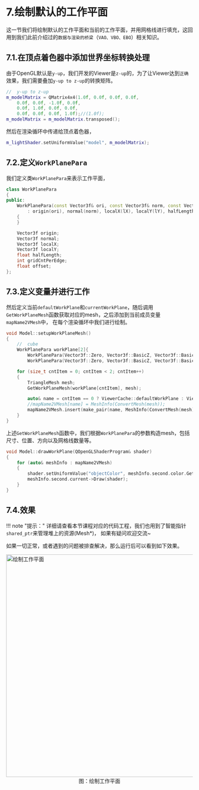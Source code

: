 # 7.绘制默认的工作平面
这一节我们将绘制默认的工作平面和当前的工作平面，并用网格线进行填充，这回用到我们此前介绍过的`数据与渲染的桥梁`（`VAO、VBO、EBO`）相关知识。

## 7.1.在顶点着色器中添加世界坐标转换处理
由于OpenGL默认是`y-up`，我们开发的Viewer是`z-up`的，为了让Viewer达到`正确`效果，我们需要叠加`y-up to z-up`的转换矩阵。

```c++
//  y-up to z-up
m_modelMatrix = QMatrix4x4(1.0f, 0.0f, 0.0f, 0.0f,
    0.0f, 0.0f, -1.0f, 0.0f,
    0.0f, 1.0f, 0.0f, 0.0f,
    0.0f, 0.0f, 0.0f, 1.0f);//(1.0f);
m_modelMatrix = m_modelMatrix.transposed();
```

然后在渲染循环中传递给顶点着色器，

```c++
m_lightShader.setUniformValue("model", m_modelMatrix);
```

## 7.2.定义`WorkPlanePara`
我们定义类`WorkPlanePara`来表示工作平面，

```c++
class WorkPlanePara
{
public:
    WorkPlanePara(const Vector3f& ori, const Vector3f& norm, const Vector3f& lX, const Vector3f& lY, float halfLen, int cntGridPerEdg, float off)
        : origin(ori), normal(norm), localX(lX), localY(lY), halfLength(halfLen), gridCntPerEdge(cntGridPerEdg), offset(off)
    {
    }

    Vector3f origin;
    Vector3f normal;
    Vector3f localX;
    Vector3f localY;
    float halfLength;
    int gridCntPerEdge;
    float offset;
};
```

## 7.3.定义变量并进行工作
然后定义当前`defaultWorkPlane`和`currentWorkPlane`，随后调用`GetWorkPlaneMesh`函数获取对应的mesh，之后添加到当前成员变量`mapName2VMesh`中，
在每个渲染循环中我们进行绘制。

```c++
void Model::setupWorkPlaneMesh()
{
    //  cube
    WorkPlanePara workPlane[2]{
        WorkPlanePara(Vector3f::Zero, Vector3f::BasicZ, Vector3f::BasicX, Vector3f::BasicY, 20000.0f, 10, -1.8f),
        WorkPlanePara(Vector3f::Zero, Vector3f::BasicZ, Vector3f::BasicX, Vector3f::BasicY, 1000.0f, 4, 0.0f) };

    for (size_t cntItem = 0; cntItem < 2; cntItem++)
    {
        TriangleMesh mesh;
        GetWorkPlaneMesh(workPlane[cntItem], mesh);

        auto& name = cntItem == 0 ? ViewerCache::defaultWorkPlane : ViewerCache::currentWorkPlane;
        //mapName2VMesh[name] = MeshInfo(ConvertMesh(mesh));
        mapName2VMesh.insert(make_pair(name, MeshInfo(ConvertMesh(mesh))));
    }
}
```

上述`GetWorkPlaneMesh`函数中，我们根据`WorkPlanePara`的参数构造mesh，包括尺寸、位置、方向以及网格线数量等。

```c++
void Model::drawWorkPlane(QOpenGLShaderProgram& shader)
{
    for (auto& meshInfo : mapName2VMesh)
    {
        shader.setUniformValue("objectColor", meshInfo.second.color.GetWX(), meshInfo.second.color.GetWY(), meshInfo.second.color.GetWZ(), meshInfo.second.color.GetW());
        meshInfo.second.current->Draw(shader);
    }
}
```

## 7.4.效果

!!! note "提示："
    详细请查看本节课程对应的代码工程，我们也用到了智能指针`shared_ptr`来管理堆上的资源(Mesh*)，
    如果有疑问欢迎交流~

如果一切正常，或者遇到的问题被排查解决，那么运行后可以看到如下效果。

<img src="../img/cad/image-27.png" alt="绘制工作平面" width="600" align="middle" style="display: block; margin-left: auto; margin-right: auto;"/>
<figcaption style="text-align: center;">图：绘制工作平面</figcaption>
